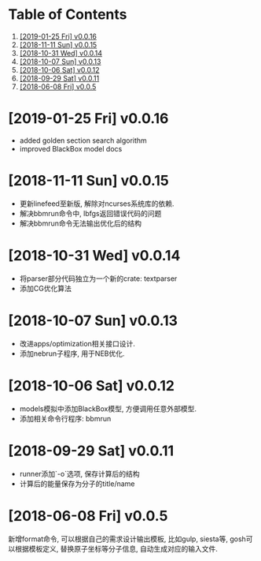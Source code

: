 
# Table of Contents

1.  [<span class="timestamp-wrapper"><span class="timestamp">[2019-01-25 Fri] </span></span> v0.0.16](#orgf1b00c8)
2.  [<span class="timestamp-wrapper"><span class="timestamp">[2018-11-11 Sun] </span></span> v0.0.15](#org43301e3)
3.  [<span class="timestamp-wrapper"><span class="timestamp">[2018-10-31 Wed] </span></span> v0.0.14](#org26c45e8)
4.  [<span class="timestamp-wrapper"><span class="timestamp">[2018-10-07 Sun] </span></span> v0.0.13](#org1d951b9)
5.  [<span class="timestamp-wrapper"><span class="timestamp">[2018-10-06 Sat] </span></span> v0.0.12](#org4b27433)
6.  [<span class="timestamp-wrapper"><span class="timestamp">[2018-09-29 Sat] </span></span> v0.0.11](#org81b95d5)
7.  [<span class="timestamp-wrapper"><span class="timestamp">[2018-06-08 Fri] </span></span> v0.0.5](#org73a9cba)


<a id="orgf1b00c8"></a>

# <span class="timestamp-wrapper"><span class="timestamp">[2019-01-25 Fri] </span></span> v0.0.16

-   added golden section search algorithm
-   improved BlackBox model docs


<a id="org43301e3"></a>

# <span class="timestamp-wrapper"><span class="timestamp">[2018-11-11 Sun] </span></span> v0.0.15

-   更新linefeed至新版, 解除对ncurses系统库的依赖.
-   解决bbmrun命令中, lbfgs返回错误代码的问题
-   解决bbmrun命令无法输出优化后的结构


<a id="org26c45e8"></a>

# <span class="timestamp-wrapper"><span class="timestamp">[2018-10-31 Wed] </span></span> v0.0.14

-   将parser部分代码独立为一个新的crate: textparser
-   添加CG优化算法


<a id="org1d951b9"></a>

# <span class="timestamp-wrapper"><span class="timestamp">[2018-10-07 Sun] </span></span> v0.0.13

-   改进apps/optimization相关接口设计.
-   添加nebrun子程序, 用于NEB优化.


<a id="org4b27433"></a>

# <span class="timestamp-wrapper"><span class="timestamp">[2018-10-06 Sat] </span></span> v0.0.12

-   models模拟中添加BlackBox模型, 方便调用任意外部模型.
-   添加相关命令行程序: bbmrun


<a id="org81b95d5"></a>

# <span class="timestamp-wrapper"><span class="timestamp">[2018-09-29 Sat] </span></span> v0.0.11

-   runner添加\`-o\`选项, 保存计算后的结构
-   计算后的能量保存为分子的title/name


<a id="org73a9cba"></a>

# <span class="timestamp-wrapper"><span class="timestamp">[2018-06-08 Fri] </span></span> v0.0.5

新增format命令, 可以根据自己的需求设计输出模板, 比如gulp, siesta等, gosh可以根据模板定义, 替换原子坐标等分子信息, 自动生成对应的输入文件.

